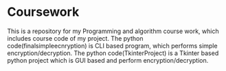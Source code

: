 # Coursework
This is a repository for my Programming and algorithm course work, which includes course code of my project.
The python code(finalsimpleecnryption) is CLI based program, which performs simple encryption/decryption.
The python code(TkinterProject) is a Tkinter based python project which is GUI based and perform encryption/decryption.
